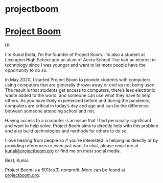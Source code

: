 # projectboom
# [Project Boom](//projectboom.org)

Hi!

I'm Kunal Botla; I’m the founder of Project Boom. I’m also a student at Lexington High School and an alum of Acera School. I’ve had an interest in technology since I was younger and want to let more people have the opportunity to do so.

In May 2020, I started Project Boom to provide students with computers using computers that are generally thrown away or end up not being used. The result is that students get access to computers, there’s less electronic waste added to the world, and someone can use what they have to help others. As you have likely experienced before and during the pandemic, computers are critical in today’s day and age and can be the difference between someone attending school and not.

Having access to a computer is an issue that I find personally significant and want to help solve. Project Boom aims to directly help with this problem and also build technologies and methods for others to do so.

I love hearing from people so if you're interested in helping us directly or by providing references or even just want to chat, please email me at [kunal@projectboom.org](mailto:kunal@projectboom.org) or find me on most social media.

Best, Kunal.

Project Boom is a 501(c)(3) nonprofit. More can be found at [projectboom.org](//projectboom.org).